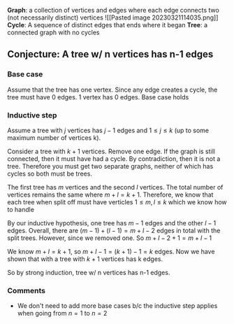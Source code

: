 **Graph**: a collection of vertices and edges where each edge connects two (not necessarily distinct) vertices
![[Pasted image 20230321114035.png]]
**Cycle**: A sequence of distinct edges that ends where it began
**Tree**: a connected graph with no cycles

## Conjecture: A tree w/ n vertices has n-1 edges

### Base case
Assume that the tree has one vertex. Since any edge creates a cycle, the tree must have 0 edges.
1 vertex has 0 edges. Base case holds

### Inductive step
Assume a tree with $j$ vertices has $j-1$ edges and $1 \leq j \leq k$ (up to some maximum number of vertices k). 

Consider a tree with $k+1$  vertices. Remove one edge.
If the graph is still connected, then it must have had a cycle. By contradiction, then it is not a tree. Therefore you must get two separate graphs, neither of which has cycles so both must be trees.

The first tree has $m$ vertices and the second $l$ vertices. The total number of vertices remains the same where $m+l=k+1$. Therefore, we know that each tree when split off must have verticles $1 \leq m,l \leq k$ which we know how to handle

By our inductive hypothesis, one tree has $m-1$ edges and the other $l-1$ edges. Overall, there are $(m-1) + (l-1)=m+l-2$ edges in total with the split trees. However, since we removed one.  So $m+l-2+1=m+l-1$

We know $m+l=k+1$, so $m+l-1=(k+1)-1=k$ edges.
Now we have shown that with a tree with $k+1$ vertices has k edges.

So by strong induction, tree w/ n vertices has n-1 edges.

### Comments
- We don't need to add more base cases b/c the inductive step applies when going from $n=1$ to $n=2$
